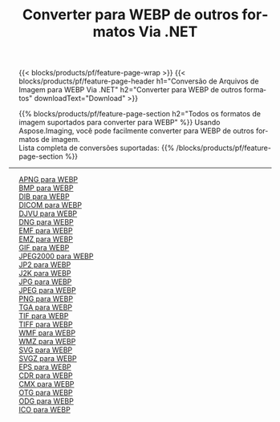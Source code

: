 ﻿---
title: Converter para WEBP de outros formatos Via .NET 
weight: 3920
url: /pt/net/conversion/to/webp 
lang: pt
langdirlevel: 2
locales: zh-hans,ja,it,ru,de,es,fr,nl,id,lt,pl,pt,vi,tr,ko,zh-hant,ar,hi,th,sv,cs,uk,he
description: Usando o Aspose.Imaging, você pode facilmente converter para WEBP de outros formatos
---

{{< blocks/products/pf/feature-page-wrap >}}
{{< blocks/products/pf/feature-page-header h1="Conversão de Arquivos de Imagem para WEBP Via .NET" h2="Converter para WEBP de outros formatos" downloadText="Download" >}}


{{% blocks/products/pf/feature-page-section  h2="Todos os formatos de imagem suportados para converter para WEBP" %}}
Usando Aspose.Imaging, você pode facilmente converter para WEBP de outros formatos de imagem.
<br/>
Lista completa de conversões suportadas:
{{% /blocks/products/pf/feature-page-section %}}
<div class="container-fluid productfamilypage bg-gray">
    <div class="convertypes bg-gray agp-content section">
        <div class="container">
		<hr style="margin-left:-20px;"/>
		<div class="row other-converters">
		    <div class='col-md-2 other-converter remove-lp remove-rp'><a href="/imaging/pt/net/conversion/apng-to-webp" >APNG para WEBP</a></div>
<div class='col-md-2 other-converter remove-lp remove-rp'><a href="/imaging/pt/net/conversion/bmp-to-webp" >BMP para WEBP</a></div>
<div class='col-md-2 other-converter remove-lp remove-rp'><a href="/imaging/pt/net/conversion/dib-to-webp" >DIB para WEBP</a></div>
<div class='col-md-2 other-converter remove-lp remove-rp'><a href="/imaging/pt/net/conversion/dicom-to-webp" >DICOM para WEBP</a></div>
<div class='col-md-2 other-converter remove-lp remove-rp'><a href="/imaging/pt/net/conversion/djvu-to-webp" >DJVU para WEBP</a></div>
<div class='col-md-2 other-converter remove-lp remove-rp'><a href="/imaging/pt/net/conversion/dng-to-webp" >DNG para WEBP</a></div>
<div class='col-md-2 other-converter remove-lp remove-rp'><a href="/imaging/pt/net/conversion/emf-to-webp" >EMF para WEBP</a></div>
<div class='col-md-2 other-converter remove-lp remove-rp'><a href="/imaging/pt/net/conversion/emz-to-webp" >EMZ para WEBP</a></div>
<div class='col-md-2 other-converter remove-lp remove-rp'><a href="/imaging/pt/net/conversion/gif-to-webp" >GIF para WEBP</a></div>
<div class='col-md-2 other-converter remove-lp remove-rp'><a href="/imaging/pt/net/conversion/jpeg2000-to-webp" >JPEG2000 para WEBP</a></div>
<div class='col-md-2 other-converter remove-lp remove-rp'><a href="/imaging/pt/net/conversion/jp2-to-webp" >JP2 para WEBP</a></div>
<div class='col-md-2 other-converter remove-lp remove-rp'><a href="/imaging/pt/net/conversion/j2k-to-webp" >J2K para WEBP</a></div>
<div class='col-md-2 other-converter remove-lp remove-rp'><a href="/imaging/pt/net/conversion/jpg-to-webp" >JPG para WEBP</a></div>
<div class='col-md-2 other-converter remove-lp remove-rp'><a href="/imaging/pt/net/conversion/jpeg-to-webp" >JPEG para WEBP</a></div>
<div class='col-md-2 other-converter remove-lp remove-rp'><a href="/imaging/pt/net/conversion/png-to-webp" >PNG para WEBP</a></div>
<div class='col-md-2 other-converter remove-lp remove-rp'><a href="/imaging/pt/net/conversion/tga-to-webp" >TGA para WEBP</a></div>
<div class='col-md-2 other-converter remove-lp remove-rp'><a href="/imaging/pt/net/conversion/tif-to-webp" >TIF para WEBP</a></div>
<div class='col-md-2 other-converter remove-lp remove-rp'><a href="/imaging/pt/net/conversion/tiff-to-webp" >TIFF para WEBP</a></div>
<div class='col-md-2 other-converter remove-lp remove-rp'><a href="/imaging/pt/net/conversion/wmf-to-webp" >WMF para WEBP</a></div>
<div class='col-md-2 other-converter remove-lp remove-rp'><a href="/imaging/pt/net/conversion/wmz-to-webp" >WMZ para WEBP</a></div>
<div class='col-md-2 other-converter remove-lp remove-rp'><a href="/imaging/pt/net/conversion/svg-to-webp" >SVG para WEBP</a></div>
<div class='col-md-2 other-converter remove-lp remove-rp'><a href="/imaging/pt/net/conversion/svgz-to-webp" >SVGZ para WEBP</a></div>
<div class='col-md-2 other-converter remove-lp remove-rp'><a href="/imaging/pt/net/conversion/eps-to-webp" >EPS para WEBP</a></div>
<div class='col-md-2 other-converter remove-lp remove-rp'><a href="/imaging/pt/net/conversion/cdr-to-webp" >CDR para WEBP</a></div>
<div class='col-md-2 other-converter remove-lp remove-rp'><a href="/imaging/pt/net/conversion/cmx-to-webp" >CMX para WEBP</a></div>
<div class='col-md-2 other-converter remove-lp remove-rp'><a href="/imaging/pt/net/conversion/otg-to-webp" >OTG para WEBP</a></div>
<div class='col-md-2 other-converter remove-lp remove-rp'><a href="/imaging/pt/net/conversion/odg-to-webp" >ODG para WEBP</a></div>
<div class='col-md-2 other-converter remove-lp remove-rp'><a href="/imaging/pt/net/conversion/ico-to-webp" >ICO para WEBP</a></div>
                </div>
        </div>
    </div>
</div>
<br/>


